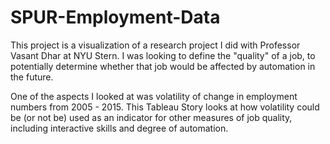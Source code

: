 # SPUR-Employment-Data

This project is a visualization of a research project I did with Professor Vasant Dhar at NYU Stern. I was looking to define the "quality" of a job, to potentially determine whether that job would be affected by automation in the future. 

One of the aspects I looked at was volatility of change in employment numbers from 2005 - 2015. This Tableau Story looks at how volatility could be (or not be) used as an indicator for other measures of job quality, including interactive skills and degree of automation. 
